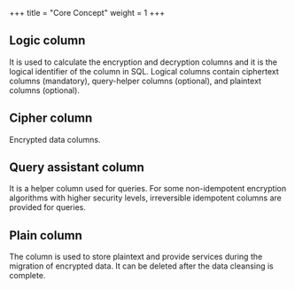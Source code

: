 +++
title = "Core Concept"
weight = 1
+++

## Logic column

It is used to calculate the encryption and decryption columns and it is the logical identifier of the column in SQL. Logical columns contain ciphertext columns (mandatory), query-helper columns (optional), and plaintext columns (optional).

## Cipher column

Encrypted data columns.

## Query assistant column

It is a helper column used for queries. For some non-idempotent encryption algorithms with higher security levels, irreversible idempotent columns are provided for queries.

## Plain column

The column is used to store plaintext and provide services during the migration of encrypted data. It can be deleted after the data cleansing is complete.
